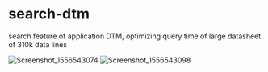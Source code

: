 # search-dtm
search feature of application DTM, optimizing query time of large datasheet of 310k data lines

![Screenshot_1556543074](https://user-images.githubusercontent.com/7526887/56897978-280e5500-6aba-11e9-85ec-d5c9b446c46f.png)
![Screenshot_1556543098](https://user-images.githubusercontent.com/7526887/56897979-280e5500-6aba-11e9-97ea-255e10d0ac71.png)
